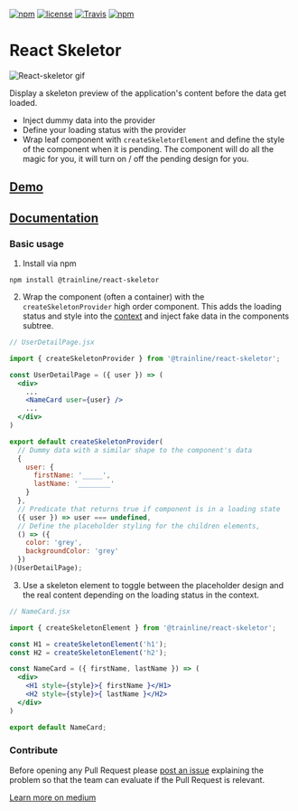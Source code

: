[![npm](https://img.shields.io/npm/v/@trainline/react-skeletor.svg)](https://www.npmjs.com/package/@trainline/react-skeletor)
[![license](https://img.shields.io/github/license/trainline/react-skeletor.svg)](https://github.com/trainline/react-skeletor/blob/master/LICENSE.md)
[![Travis](https://img.shields.io/travis/trainline/react-skeletor.svg)]()
[![npm](https://img.shields.io/npm/dm/@trainline/react-skeletor.svg)](https://www.npmjs.com/package/@trainline/react-skeletor)

# React Skeletor

![React-skeletor gif](/react-skeletor.gif)

Display a skeleton preview of the application's content before the data get loaded.
<br/>
- Inject dummy data into the provider
- Define your loading status with the provider
- Wrap leaf component with `createSkeletorElement` and define the style of the component when it is pending. The component will do all the magic for you, it will turn on / off the pending design for you.

## [Demo](https://trainline.github.io/react-skeletor)

## [Documentation](Documentation.md)

### Basic usage

1. Install via npm

```
npm install @trainline/react-skeletor
```

2. Wrap the component (often a container) with the `createSkeletonProvider` high order component. This adds the loading status and style into the [context](https://facebook.github.io/react/docs/context.html) and inject fake data in the components subtree.

```jsx
// UserDetailPage.jsx

import { createSkeletonProvider } from '@trainline/react-skeletor';

const UserDetailPage = ({ user }) => (
  <div>
    ...
    <NameCard user={user} />
    ...
  </div>
)

export default createSkeletonProvider(
  // Dummy data with a similar shape to the component's data
  {
    user: {
      firstName: '_____',
      lastName: '________'
    }
  },
  // Predicate that returns true if component is in a loading state
  ({ user }) => user === undefined,
  // Define the placeholder styling for the children elements,
  () => ({
    color: 'grey',
    backgroundColor: 'grey'
  })
)(UserDetailPage);
```

3. Use a skeleton element to toggle between the placeholder design and the real content depending on the loading status in the context.

```jsx
// NameCard.jsx

import { createSkeletonElement } from '@trainline/react-skeletor';

const H1 = createSkeletonElement('h1');
const H2 = createSkeletonElement('h2');

const NameCard = ({ firstName, lastName }) => (
  <div>
    <H1 style={style}>{ firstName }</H1>
    <H2 style={style}>{ lastName }</H2>
  </div>
)

export default NameCard;

```

### Contribute
Before opening any Pull Request please [post an issue](https://github.com/trainline/react-skeletor/issues/new) explaining the problem so that the team can evaluate if the Pull Request is relevant.

[Learn more on medium](https://codeburst.io/achieve-skeleton-loading-with-react-a12404678030)
